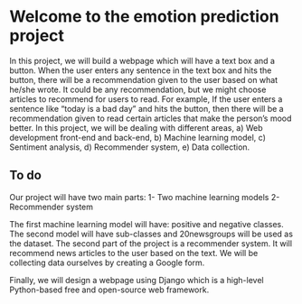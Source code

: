 # Welcome to the emotion prediction project

In this project, we will build a webpage which will have a text box and a button. When the user enters any sentence in the text box and hits the button, there will be a recommendation given to the user based on what he/she wrote. It could be any recommendation, but we might choose articles to recommend for users to read. For example, If the user enters a sentence like “today is a bad day” and hits the button, then there will be a recommendation given to read certain articles that make the person’s mood better. 
In this project, we will be dealing with different areas, a) Web development front-end and back-end, b) Machine learning model, c) Sentiment analysis, d) Recommender system, e) Data collection. 

## To do

Our project will have two main parts: 
1-	Two machine learning models
2-	Recommender system

The first machine learning model will have: positive and negative classes. The second model will have sub-classes and 20newsgroups will be used as the dataset. The second part of the project is a recommender system. It will recommend news articles to the user based on the text. We will be collecting data ourselves by creating a Google form. 

Finally, we will design a webpage using Django which is a high-level Python-based free and open-source web framework.


